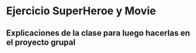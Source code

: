 <h1>Ejercicio SuperHeroe y Movie</h1>
<h2>Explicaciones de la clase para luego hacerlas en el proyecto grupal</h2>
